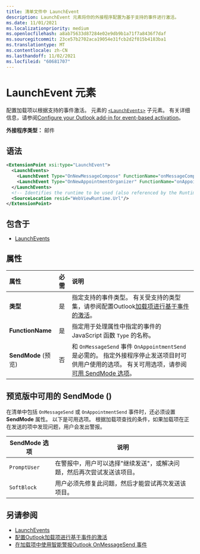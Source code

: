 ```yaml
---
title: 清单文件中 LaunchEvent
description: LaunchEvent 元素将你的外接程序配置为基于支持的事件进行激活。
ms.date: 11/01/2021
ms.localizationpriority: medium
ms.openlocfilehash: a8ab75633d87284e02e9db9b1a71f7a8436f7daf
ms.sourcegitcommit: 23ce57b2702aca19054e31fcb2d2f015b4183ba1
ms.translationtype: MT
ms.contentlocale: zh-CN
ms.lasthandoff: 11/02/2021
ms.locfileid: "60681707"
---
```

# <a name="launchevent-element"></a>LaunchEvent 元素

配置加载项以根据支持的事件激活。 元素的 [`<LaunchEvents>`](launchevents.md) 子元素。 有关详细信息，请参阅[Configure your Outlook add-in for event-based activation](../../outlook/autolaunch.md)。

**外接程序类型：** 邮件

## <a name="syntax"></a>语法

```XML
<ExtensionPoint xsi:type="LaunchEvent">
  <LaunchEvents>
    <LaunchEvent Type="OnNewMessageCompose" FunctionName="onMessageComposeHandler"/>
    <LaunchEvent Type="OnNewAppointmentOrganizer" FunctionName="onAppointmentComposeHandler"/>
  </LaunchEvents>
  <!-- Identifies the runtime to be used (also referenced by the Runtime element). -->
  <SourceLocation resid="WebViewRuntime.Url"/>
</ExtensionPoint>
```

## <a name="contained-in"></a>包含于

- [LaunchEvents](launchevents.md)

## <a name="attributes"></a>属性

|  属性  |  必需  |  说明  |
|:-----|:-----|:-----|
|  **类型**  |  是  | 指定支持的事件类型。 有关受支持的类型集，请参阅配置Outlook[加载项进行基于事件的激活](../../outlook/autolaunch.md#supported-events)。 |
|  **FunctionName**  |  是  | 指定用于处理属性中指定的事件的 JavaScript 函数 `Type` 的名称。 |
|  **SendMode** (预览)  |  否  | 和 `OnMessageSend` 事件 `OnAppointmentSend` 是必需的。 指定外接程序停止发送项目时可供用户使用的选项。 有关可用选项，请参阅 [可用 SendMode 选项](#available-sendmode-options-preview)。 |

## <a name="available-sendmode-options-preview"></a>预览版中可用的 SendMode () 

在清单中包括 `OnMessageSend` 或 `OnAppointmentSend` 事件时，还必须设置 **SendMode** 属性。 以下是可用选项。 根据加载项查找的条件，如果加载项在正在发送的项中发现问题，用户会发出警报。

| SendMode 选项 | 说明 |
|---|---|
|`PromptUser`|在警报中，用户可以选择"继续发送"，或解决问题，然后再次尝试发送该项目。|
|`SoftBlock`|用户必须先修复此问题，然后才能尝试再次发送该项目。|

## <a name="see-also"></a>另请参阅

- [LaunchEvents](launchevents.md)
- [配置Outlook加载项进行基于事件的激活](../../outlook/autolaunch.md#supported-events)
- [在加载项中使用智能警报Outlook OnMessageSend 事件](../../outlook/smart-alerts-onmessagesend-walkthrough.md)
